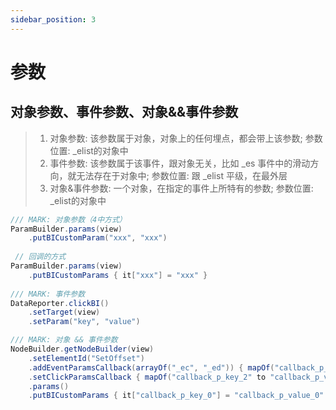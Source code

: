 ```yaml
---
sidebar_position: 3
---
```

# 参数


## 对象参数、事件参数、对象&&事件参数

> 1. 对象参数: 该参数属于对象，对象上的任何埋点，都会带上该参数; 参数位置: _elist的对象中
> 2. 事件参数: 该参数属于该事件，跟对象无关，比如 _es 事件中的滑动方向，就无法存在于对象中; 参数位置: 跟 _elist 平级，在最外层
> 3. 对象&事件参数: 一个对象，在指定的事件上所特有的参数; 参数位置: _elist的对象中

```java
/// MARK: 对象参数（4中方式）
ParamBuilder.params(view)
    .putBICustomParam("xxx", "xxx")
 
 // 回调的方式
ParamBuilder.params(view)
    .putBICustomParams { it["xxx"] = "xxx" }
  
/// MARK: 事件参数
DataReporter.clickBI()
    .setTarget(view)
    .setParam("key", "value")

/// MARK: 对象 && 事件参数
NodeBuilder.getNodeBuilder(view)
    .setElementId("SetOffset")
    .addEventParamsCallback(arrayOf("_ec", "_ed")) { mapOf("callback_p_key_1" to "callback_p_value_1") } // 针对 _ec, _ed 的参数
    .setClickParamsCallback { mapOf("callback_p_key_2" to "callback_p_value_2") } // 针对 click 的参数
    .params()
    .putBICustomParams { it["callback_p_key_0"] = "callback_p_value_0" } // 对象参数
```
